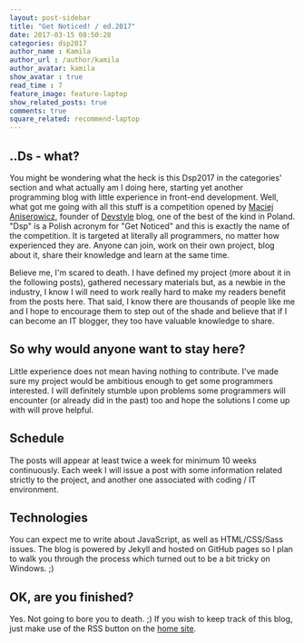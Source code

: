 ```yaml
---
layout: post-sidebar
title: "Get Noticed! / ed.2017"
date: 2017-03-15 08:50:28
categories: dsp2017
author_name : Kamila
author_url : /author/kamila
author_avatar: kamila
show_avatar : true
read_time : 7
feature_image: feature-laptop
show_related_posts: true
comments: true
square_related: recommend-laptop
---
```

## ..Ds - what?
You might be wondering what the heck is this Dsp2017 in the categories' section and what actually am I doing here, starting yet another programming blog with little experience in front-end development. Well, what got me going with all this stuff is a competition opened by [Maciej Aniserowicz](http://devstyle.pl/o-mnie/), founder of [Devstyle](http://devstyle.pl) blog, one of the best of the kind in Poland. "Dsp" is a Polish acronym for "Get Noticed" and this is exactly the name of the competition. It is targeted at literally all programmers, no matter how experienced they are. Anyone can join, work on their own project, blog about it, share their knowledge and learn at the same time.

Believe me, I'm scared to death. I have defined my project (more about it in the following posts), gathered necessary materials but, as a newbie in the industry, I know I will need to work really hard to make my readers benefit from the posts here. That said, I know there are thousands of people like me and I hope to encourage them to step out of the shade and believe that if I can become an IT blogger, they too have valuable knowledge to share.


## So why would anyone want to stay here?
Little experience does not mean having nothing to contribute. I've made sure my project would be ambitious enough to get some programmers interested. I will definitely stumble upon problems some programmers will encounter (or already did in the past) too and hope the solutions I come up with will prove helpful.

## Schedule
The posts will appear at least twice a week for minimum 10 weeks continuously. Each week I will issue a post with some information related strictly to the project, and another one associated with coding / IT environment.

## Technologies
You can expect me to write about JavaScript, as well as HTML/CSS/Sass issues. The blog is powered by Jekyll and hosted on GitHub pages so I plan to walk you through the process which turned out to be a bit tricky on Windows. ;)

## OK, are you finished?
Yes. Not going to bore you to death. ;) If you wish to keep track of this blog, just make use of the RSS button on the [home site](http://just-sudo-it.pl).


